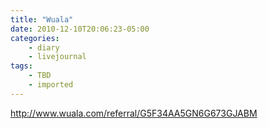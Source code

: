 ```yaml
---
title: "Wuala"
date: 2010-12-10T20:06:23-05:00
categories:
    - diary
    - livejournal
tags:
    - TBD
    - imported
---
```


http://www.wuala.com/referral/G5F34AA5GN6G673GJABM